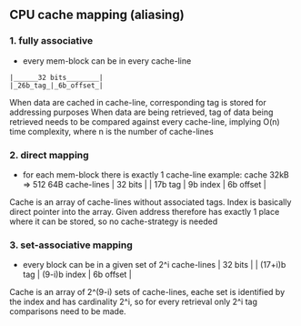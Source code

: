 ## CPU cache mapping (aliasing)

### 1. fully associative 
- every mem-block can be in every cache-line

```
|______32 bits________|
|_26b_tag_|_6b_offset_|
```

When data are cached in cache-line, corresponding tag is stored for addressing purposes
When data are being retrieved, tag of data being retrieved needs to be compared against every cache-line, 
implying O(n) time complexity, where n is the number of cache-lines

### 2. direct mapping 
- for each mem-block there is exactly 1 cache-line 
example: cache 32kB => 512 64B cache-lines
|        32 bits      |
| 17b tag | 9b index |  6b offset |

Cache is an array of cache-lines without associated tags.
Index is basically direct pointer into the array.
Given address therefore has exactly 1 place where it can be stored, so no cache-strategy is needed 

### 3. set-associative mapping 
- every block can be in a given set of 2^i cache-lines
|        32 bits      |
| (17+i)b tag | (9-i)b index |  6b offset |

Cache is an array of 2^(9-i) sets of cache-lines, eache set is identified by the index and has cardinality 2^i,
so for every retrieval only 2^i tag comparisons need to be made.


